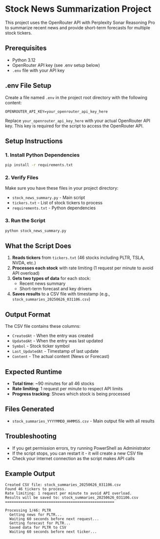 # Stock News Summarization Project

This project uses the OpenRouter API with Perplexity Sonar Reasoning Pro to summarize recent news and provide short-term forecasts for multiple stock tickers.

## Prerequisites

- Python 3.12 
- OpenRouter API key (see .env setup below)
- `.env` file with your API key

## .env File Setup

Create a file named `.env` in the project root directory with the following content:

```
OPENROUTER_API_KEY=your_openrouter_api_key_here
```

Replace `your_openrouter_api_key_here` with your actual OpenRouter API key. This key is required for the script to access the OpenRouter API.

## Setup Instructions

### 1. Install Python Dependencies

```bash
pip install -r requirements.txt
```

### 2. Verify Files

Make sure you have these files in your project directory:
- `stock_news_summary.py` - Main script
- `tickers.txt` - List of stock tickers to process
- `requirements.txt` - Python dependencies

### 3. Run the Script

```bash
python stock_news_summary.py
```

## What the Script Does

1. **Reads tickers** from `tickers.txt` (46 stocks including PLTR, TSLA, NVDA, etc.)
2. **Processes each stock** with rate limiting (1 request per minute to avoid API overload)
3. **Gets two types of data** for each stock:
   - Recent news summary
   - Short-term forecast and key drivers
4. **Saves results** to a CSV file with timestamp (e.g., `stock_summaries_20250626_031106.csv`)

## Output Format

The CSV file contains these columns:
- `CreatedAt` - When the entry was created
- `UpdatedAt` - When the entry was last updated
- `Symbol` - Stock ticker symbol
- `Last_UpdatedAt` - Timestamp of last update
- `Content` - The actual content (News or Forecast)

## Expected Runtime

- **Total time**: ~90 minutes for all 46 stocks
- **Rate limiting**: 1 request per minute to respect API limits
- **Progress tracking**: Shows which stock is being processed

## Files Generated

- `stock_summaries_YYYYMMDD_HHMMSS.csv` - Main output file with all results

## Troubleshooting

- If you get permission errors, try running PowerShell as Administrator
- If the script stops, you can restart it - it will create a new CSV file
- Check your internet connection as the script makes API calls

## Example Output

```
Created CSV file: stock_summaries_20250626_031106.csv
Found 46 tickers to process.
Rate limiting: 1 request per minute to avoid API overload.
Results will be saved to: stock_summaries_20250626_031106.csv
==================================================

Processing 1/46: PLTR
  Getting news for PLTR...
  Waiting 60 seconds before next request...
  Getting forecast for PLTR...
  Saved data for PLTR to CSV
  Waiting 60 seconds before next ticker... 